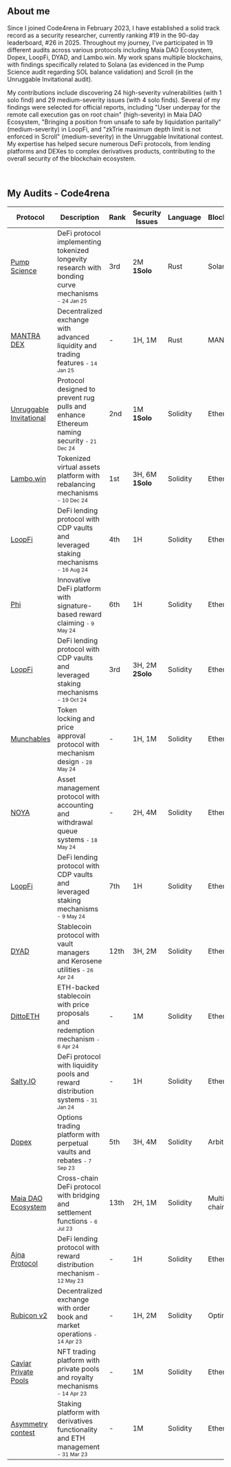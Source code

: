 ## About me

Since I joined Code4rena in February 2023, I have established a solid track record as a security researcher, currently ranking #19 in the 90-day leaderboard, #26 in 2025. Throughout my journey, I've participated in 19 different audits across various protocols including Maia DAO Ecosystem, Dopex, LoopFi, DYAD, and Lambo.win. My work spans multiple blockchains, with findings specifically related to Solana (as evidenced in the Pump Science audit regarding SOL balance validation) and Scroll (in the Unruggable Invitational audit). 

My contributions include discovering 24 high-severity vulnerabilities (with 1 solo find) and 29 medium-severity issues (with 4 solo finds). Several of my findings were selected for official reports, including "User underpay for the remote call execution gas on root chain" (high-severity) in Maia DAO Ecosystem, "Bringing a position from unsafe to safe by liquidation paritally" (medium-severity) in LoopFi, and "zkTrie maximum depth limit is not enforced in Scroll" (medium-severity) in the Unruggable Invitational contest. My expertise has helped secure numerous DeFi protocols, from lending platforms and DEXes to complex derivatives products, contributing to the overall security of the blockchain ecosystem.

<br>

## My Audits - Code4rena




| Protocol | Description | Rank | Security Issues | Language | Blockchain |
|----------|-------------|------|-----------------|----------|------------|
| [Pump Science](Pump-Science-audit.md) | DeFi protocol implementing tokenized longevity research with bonding curve mechanisms <span style="font-size: 12px;">- 24 Jan 25</span> | 3rd | 2M <br>**1Solo** | Rust | Solana |
| [MANTRA DEX](Mantra-Dex-audit.md) | Decentralized exchange with advanced liquidity and trading features <span style="font-size: 12px;">- 14 Jan 25</span> | - | 1H, 1M | Rust | MANTRA |
| [Unruggable Invitational](Unruggable-Invitational-audit.md) | Protocol designed to prevent rug pulls and enhance Ethereum naming security <span style="font-size: 12px;">- 21 Dec 24</span> | 2nd | 1M <br>**1Solo** | Solidity | Ethereum |
| [Lambo.win](Lambo-Win-audit.md) | Tokenized virtual assets platform with rebalancing mechanisms <span style="font-size: 12px;">- 10 Dec 24</span> | 1st | 3H, 6M <br>**1Solo** | Solidity | Ethereum |
| [LoopFi](loopfi-16AUG24-audit.md) | DeFi lending protocol with CDP vaults and leveraged staking mechanisms <span style="font-size: 12px;">- 16 Aug 24</span> | 4th | 1H | Solidity | Ethereum |
| [Phi](Phi-audit.md) | Innovative DeFi platform with signature-based reward claiming <span style="font-size: 12px;">- 9 May 24</span> | 6th | 1H | Solidity | Ethereum |
| [LoopFi](loopfi-19OCT24-audit.md) | DeFi lending protocol with CDP vaults and leveraged staking mechanisms <span style="font-size: 12px;">- 19 Oct 24</span> | 3rd | 3H, 2M <br>**2Solo** | Solidity | Ethereum |
| [Munchables](Munchables-audit.md) | Token locking and price approval protocol with mechanism design <span style="font-size: 12px;">- 28 May 24</span> | - | 1H, 1M | Solidity | Ethereum |
| [NOYA](Noya-audit.md) | Asset management protocol with accounting and withdrawal queue systems <span style="font-size: 12px;">- 18 May 24</span> | - | 2H, 4M | Solidity | Ethereum |
| [LoopFi](loopfi-9MAY24-audit.md) | DeFi lending protocol with CDP vaults and leveraged staking mechanisms <span style="font-size: 12px;">- 9 May 24</span> | 7th | 1H | Solidity | Ethereum |
| [DYAD](Dyad-audit.md) | Stablecoin protocol with vault managers and Kerosene utilities <span style="font-size: 12px;">- 26 Apr 24</span> | 12th | 3H, 2M | Solidity | Ethereum |
| [DittoETH](DittoETH-audit.md) | ETH-backed stablecoin with price proposals and redemption mechanism <span style="font-size: 12px;">- 6 Apr 24</span> | - | 1M | Solidity | Ethereum |
| [Salty.IO](SaltyIO-audit.md) | DeFi protocol with liquidity pools and reward distribution systems <span style="font-size: 12px;">- 31 Jan 24</span> | - | 1H | Solidity | Ethereum |
| [Dopex](Dopex-audit.md) | Options trading platform with perpetual vaults and rebates <span style="font-size: 12px;">- 7 Sep 23</span> | 5th | 3H, 4M | Solidity | Arbitrum |
| [Maia DAO Ecosystem](MaiaDAO-audit.md) | Cross-chain DeFi protocol with bridging and settlement functions <span style="font-size: 12px;">- 6 Jul 23</span> | 13th | 2H, 1M | Solidity | Multi-chain |
| [Ajna Protocol](Ajna-audit.md) | DeFi lending protocol with reward distribution mechanism <span style="font-size: 12px;">- 12 May 23</span> | - | 1H | Solidity | Ethereum |
| [Rubicon v2](RubiconV2-audit.md) | Decentralized exchange with order book and market operations <span style="font-size: 12px;">- 14 Apr 23</span> | - | 1H, 2M | Solidity | Optimism |
| [Caviar Private Pools](CaviarPrivatePools-audit.md) | NFT trading platform with private pools and royalty mechanisms <span style="font-size: 12px;">- 14 Apr 23</span> | - | 1M | Solidity | Ethereum |
| [Asymmetry contest](Asymmetry-audit.md) | Staking platform with derivatives functionality and ETH management <span style="font-size: 12px;">- 31 Mar 23</span> | - | 1M | Solidity | Ethereum |
